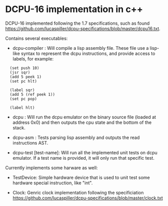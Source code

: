 # DCPU-16 implementation in c++

DCPU-16 implemented following the 1.7 specifications, such as found
https://github.com/lucaspiller/dcpu-specifications/blob/master/dcpu16.txt.

Contains several executables:

- dcpu-compiler <lasm-source> <bin-outputfile>: Will compile a lisp assembly
  file. These file use a lisp-like syntax to represent the dcpu instructions,
  and provide access to labels, for example:

```
  (set push 10)
  (jsr sqr)
  (add 5 peek 1)
  (set pc hlt)
  
  (label sqr)
  (add 5 (ref peek 1))
  (set pc pop)

  (label hlt)
```

- dcpu <bin-file>: Will run the dcpu emulator on the binary source file (loaded
  at address 0x0) and then outputs the cpu state and the bottom of the stack.

- dcpu-asm <lasm-file>: Tests parsing lisp assembly and outputs the read
  instructions AST.

- dcpu-test [test-name]: Will run all the implemented unit tests on dcpu
  emulator. If a test name is provided, it will only run that specific test.

Currently implements some harware as well:
  
- TestDevice: Simple hardware device that is used to unit test some hardware
  special instruction, like "int".

- Clock: Genric clock implementation following the specificiation
  https://github.com/lucaspiller/dcpu-specifications/blob/master/clock.txt